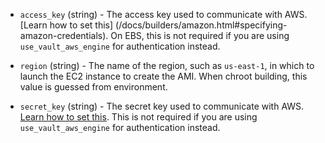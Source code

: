<!-- Code generated from the comments of the AccessConfig struct in builder/amazon/common/access_config.go; DO NOT EDIT MANUALLY -->

-   `access_key` (string) - The access key used to communicate with AWS. [Learn how  to set this]
(/docs/builders/amazon.html#specifying-amazon-credentials). On EBS, this
is not required if you are using `use_vault_aws_engine` for
authentication instead.

-   `region` (string) - The name of the region, such as `us-east-1`, in which
to launch the EC2 instance to create the AMI.
When chroot building, this value is guessed from environment.

-   `secret_key` (string) - The secret key used to communicate with AWS. [Learn how to set
this](amazon.html#specifying-amazon-credentials). This is not required
if you are using `use_vault_aws_engine` for authentication instead.
